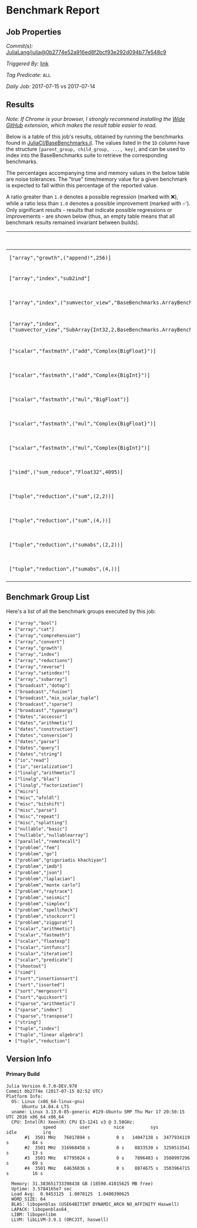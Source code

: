 # Benchmark Report

## Job Properties

*Commit(s):* [JuliaLang/julia@0b2774e52a916ed8f2bcf93e292d094b77e548c9](https://github.com/JuliaLang/julia/commit/0b2774e52a916ed8f2bcf93e292d094b77e548c9)

*Triggered By:* [link](https://github.com/JuliaLang/julia/commit/0b2774e52a916ed8f2bcf93e292d094b77e548c9#commitcomment-23114234)

*Tag Predicate:* `ALL`

*Daily Job:* 2017-07-15 vs 2017-07-14

## Results

*Note: If Chrome is your browser, I strongly recommend installing the [Wide GitHub](https://chrome.google.com/webstore/detail/wide-github/kaalofacklcidaampbokdplbklpeldpj?hl=en)
extension, which makes the result table easier to read.*

Below is a table of this job's results, obtained by running the benchmarks found in
[JuliaCI/BaseBenchmarks.jl](https://github.com/JuliaCI/BaseBenchmarks.jl). The values
listed in the `ID` column have the structure `[parent_group, child_group, ..., key]`,
and can be used to index into the BaseBenchmarks suite to retrieve the corresponding
benchmarks.

The percentages accompanying time and memory values in the below table are noise tolerances. The "true"
time/memory value for a given benchmark is expected to fall within this percentage of the reported value.

A ratio greater than `1.0` denotes a possible regression (marked with :x:), while a ratio less
than `1.0` denotes a possible improvement (marked with :white_check_mark:). Only significant results - results
that indicate possible regressions or improvements - are shown below (thus, an empty table means that all
benchmark results remained invariant between builds).

| ID | time ratio | memory ratio |
|----|------------|--------------|
| `["array","growth",("append!",256)]` | 1.00 (15%)  | 0.97 (1%) :white_check_mark: |
| `["array","index","sub2ind"]` | 0.09 (50%) :white_check_mark: | 1.00 (1%)  |
| `["array","index",("sumvector_view","BaseBenchmarks.ArrayBenchmarks.ArrayLF{Float32,2}")]` | 1.55 (50%) :x: | 1.00 (1%)  |
| `["array","index",("sumvector_view","SubArray{Int32,2,BaseBenchmarks.ArrayBenchmarks.ArrayLS{Int32,3},Tuple{Int64,Base.Slice{Base.OneTo{Int64}},Base.Slice{Base.OneTo{Int64}}},false}")]` | 1.68 (50%) :x: | 1.00 (1%)  |
| `["scalar","fastmath",("add","Complex{BigFloat}")]` | 0.39 (40%) :white_check_mark: | 0.37 (1%) :white_check_mark: |
| `["scalar","fastmath",("add","Complex{BigInt}")]` | 0.44 (40%) :white_check_mark: | 0.40 (1%) :white_check_mark: |
| `["scalar","fastmath",("mul","BigFloat")]` | 1.51 (40%) :x: | 1.00 (1%)  |
| `["scalar","fastmath",("mul","Complex{BigFloat}")]` | 2.82 (40%) :x: | 2.73 (1%) :x: |
| `["scalar","fastmath",("mul","Complex{BigInt}")]` | 2.34 (40%) :x: | 2.53 (1%) :x: |
| `["simd",("sum_reduce","Float32",4095)]` | 1.23 (20%) :x: | 1.00 (1%)  |
| `["tuple","reduction",("sum",(2,2))]` | 0.84 (15%) :white_check_mark: | 1.00 (1%)  |
| `["tuple","reduction",("sum",(4,))]` | 1.19 (15%) :x: | 1.00 (1%)  |
| `["tuple","reduction",("sumabs",(2,2))]` | 1.17 (15%) :x: | 1.00 (1%)  |
| `["tuple","reduction",("sumabs",(4,))]` | 1.16 (15%) :x: | 1.00 (1%)  |

## Benchmark Group List

Here's a list of all the benchmark groups executed by this job:

- `["array","bool"]`
- `["array","cat"]`
- `["array","comprehension"]`
- `["array","convert"]`
- `["array","growth"]`
- `["array","index"]`
- `["array","reductions"]`
- `["array","reverse"]`
- `["array","setindex!"]`
- `["array","subarray"]`
- `["broadcast","dotop"]`
- `["broadcast","fusion"]`
- `["broadcast","mix_scalar_tuple"]`
- `["broadcast","sparse"]`
- `["broadcast","typeargs"]`
- `["dates","accessor"]`
- `["dates","arithmetic"]`
- `["dates","construction"]`
- `["dates","conversion"]`
- `["dates","parse"]`
- `["dates","query"]`
- `["dates","string"]`
- `["io","read"]`
- `["io","serialization"]`
- `["linalg","arithmetic"]`
- `["linalg","blas"]`
- `["linalg","factorization"]`
- `["micro"]`
- `["misc","afoldl"]`
- `["misc","bitshift"]`
- `["misc","parse"]`
- `["misc","repeat"]`
- `["misc","splatting"]`
- `["nullable","basic"]`
- `["nullable","nullablearray"]`
- `["parallel","remotecall"]`
- `["problem","fem"]`
- `["problem","go"]`
- `["problem","grigoriadis khachiyan"]`
- `["problem","imdb"]`
- `["problem","json"]`
- `["problem","laplacian"]`
- `["problem","monte carlo"]`
- `["problem","raytrace"]`
- `["problem","seismic"]`
- `["problem","simplex"]`
- `["problem","spellcheck"]`
- `["problem","stockcorr"]`
- `["problem","ziggurat"]`
- `["scalar","arithmetic"]`
- `["scalar","fastmath"]`
- `["scalar","floatexp"]`
- `["scalar","intfuncs"]`
- `["scalar","iteration"]`
- `["scalar","predicate"]`
- `["shootout"]`
- `["simd"]`
- `["sort","insertionsort"]`
- `["sort","issorted"]`
- `["sort","mergesort"]`
- `["sort","quicksort"]`
- `["sparse","arithmetic"]`
- `["sparse","index"]`
- `["sparse","transpose"]`
- `["string"]`
- `["tuple","index"]`
- `["tuple","linear algebra"]`
- `["tuple","reduction"]`

## Version Info

#### Primary Build

```
Julia Version 0.7.0-DEV.978
Commit 0b2774e (2017-07-15 02:52 UTC)
Platform Info:
  OS: Linux (x86_64-linux-gnu)
      Ubuntu 14.04.4 LTS
  uname: Linux 3.13.0-85-generic #129-Ubuntu SMP Thu Mar 17 20:50:15 UTC 2016 x86_64 x86_64
  CPU: Intel(R) Xeon(R) CPU E3-1241 v3 @ 3.50GHz: 
              speed         user         nice          sys         idle          irq
       #1  3501 MHz   76017894 s          0 s   14047138 s  3477934119 s         84 s
       #2  3501 MHz  316968458 s          0 s    8833530 s  3250513541 s         13 s
       #3  3501 MHz   67795024 s          0 s    7896403 s  3500997296 s         69 s
       #4  3501 MHz   64636036 s          0 s    8074675 s  3503964715 s         16 s
       
  Memory: 31.383651733398438 GB (18590.41015625 MB free)
  Uptime: 3.5784165e7 sec
  Load Avg:  0.9453125  1.0078125  1.0400390625
  WORD_SIZE: 64
  BLAS: libopenblas (USE64BITINT DYNAMIC_ARCH NO_AFFINITY Haswell)
  LAPACK: libopenblas64_
  LIBM: libopenlibm
  LLVM: libLLVM-3.9.1 (ORCJIT, haswell)

```
